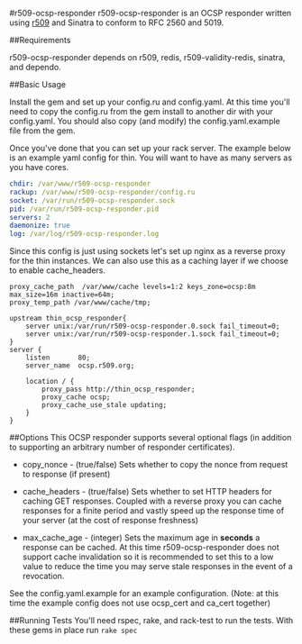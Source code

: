 #r509-ocsp-responder
r509-ocsp-responder is an OCSP responder written using [r509](https://github.com/reaperhulk/r509) and Sinatra to conform to RFC 2560 and 5019.

##Requirements

r509-ocsp-responder depends on r509, redis, r509-validity-redis, sinatra, and dependo.

##Basic Usage

Install the gem and set up your config.ru and config.yaml. At this time you'll need to copy the config.ru from the gem install to another dir with your config.yaml. You should also copy (and modify) the config.yaml.example file from the gem.

Once you've done that you can set up your rack server. The example below is an example yaml config for thin. You will want to have as many servers as you have cores.

```yaml
chdir: /var/www/r509-ocsp-responder
rackup: /var/www/r509-ocsp-responder/config.ru
socket: /var/run/r509-ocsp-responder.sock
pid: /var/run/r509-ocsp-responder.pid
servers: 2
daemonize: true
log: /var/log/r509-ocsp-responder.log
```

Since this config is just using sockets let's set up nginx as a reverse proxy for the thin instances. We can also use this as a caching layer if we choose to enable cache_headers.

```
proxy_cache_path  /var/www/cache levels=1:2 keys_zone=ocsp:8m max_size=16m inactive=64m;
proxy_temp_path /var/www/cache/tmp;

upstream thin_ocsp_responder{
    server unix:/var/run/r509-ocsp-responder.0.sock fail_timeout=0;
    server unix:/var/run/r509-ocsp-responder.1.sock fail_timeout=0;
}
server {
    listen       80;
    server_name  ocsp.r509.org;

    location / {
        proxy_pass http://thin_ocsp_responder;
        proxy_cache ocsp;
        proxy_cache_use_stale updating;
    }
}
```

##Options
This OCSP responder supports several optional flags (in addition to supporting an arbitrary number of responder certificates).

* copy\_nonce - (true/false) Sets whether to copy the nonce from request to response (if present)

* cache\_headers - (true/false) Sets whether to set HTTP headers for caching GET responses. Coupled with a reverse proxy you can cache responses for a finite period and vastly speed up the response time of your server (at the cost of response freshness)

* max\_cache\_age - (integer) Sets the maximum age in __seconds__ a response can be cached. At this time r509-ocsp-responder does not support cache invalidation so it is recommended to set this to a low value to reduce the time you may serve stale responses in the event of a revocation.

See the config.yaml.example for an example configuration. (Note: at this time the example config does not use ocsp_cert and ca_cert together)

##Running Tests
You'll need rspec, rake, and rack-test to run the tests. With these gems in place run ```rake spec```
